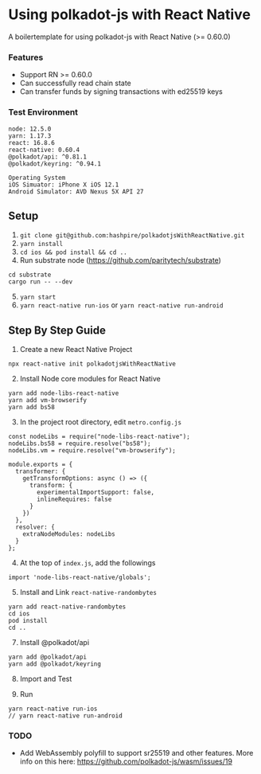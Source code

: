 # Using polkadot-js with React Native
A boilertemplate for using polkadot-js with React Native (>= 0.60.0)

### Features
- Support RN >= 0.60.0
- Can successfully read chain state
- Can transfer funds by signing transactions with ed25519 keys

### Test Environment
```
node: 12.5.0
yarn: 1.17.3
react: 16.8.6
react-native: 0.60.4
@polkadot/api: ^0.81.1
@polkadot/keyring: ^0.94.1

Operating System
iOS Simuator: iPhone X iOS 12.1
Android Simulator: AVD Nexus 5X API 27
```


## Setup
1. `git clone git@github.com:hashpire/polkadotjsWithReactNative.git`
2. `yarn install`
3. `cd ios && pod install && cd ..`
4. Run substrate node (https://github.com/paritytech/substrate)
```
cd substrate
cargo run -- --dev
```
5. `yarn start`
6. `yarn react-native run-ios` or `yarn react-native run-android`

## Step By Step Guide
1. Create a new React Native Project
```
npx react-native init polkadotjsWithReactNative
```
2. Install Node core modules for React Native
```
yarn add node-libs-react-native
yarn add vm-browserify
yarn add bs58
```
3. In the project root directory, edit `metro.config.js`
```
const nodeLibs = require("node-libs-react-native");
nodeLibs.bs58 = require.resolve("bs58");
nodeLibs.vm = require.resolve("vm-browserify");

module.exports = {
  transformer: {
    getTransformOptions: async () => ({
      transform: {
        experimentalImportSupport: false,
        inlineRequires: false
      }
    })
  },
  resolver: {
    extraNodeModules: nodeLibs
  }
};
```
4. At the top of `index.js`, add the followings
```
import 'node-libs-react-native/globals';
```
5. Install and Link `react-native-randombytes`
```
yarn add react-native-randombytes
cd ios
pod install
cd ..
```
7. Install @polkadot/api
```
yarn add @polkadot/api
yarn add @polkadot/keyring
```
8. Import and Test   

9. Run
```
yarn react-native run-ios
// yarn react-native run-android
```

### TODO
- Add WebAssembly polyfill to support sr25519 and other features. More info on this here: https://github.com/polkadot-js/wasm/issues/19